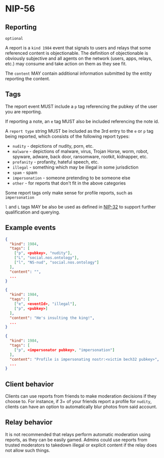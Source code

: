 NIP-56
======

Reporting
---------

`optional`

A report is a `kind 1984` event that signals to users and relays that 
some referenced content is objectionable. The definition of objectionable is
obviously subjective and all agents on the network (users, apps, relays, etc.) 
may consume and take action on them as they see fit.

The `content` MAY contain additional information submitted by the entity
reporting the content.

Tags
----

The report event MUST include a `p` tag referencing the pubkey of the user you
are reporting.

If reporting a note, an `e` tag MUST also be included referencing the note id.

A `report type` string MUST be included as the 3rd entry to the `e` or `p` tag
being reported, which consists of the following report types:

- `nudity` - depictions of nudity, porn, etc.
- `malware` - depictions of malware, virus, Trojan Horse, worm, robot, spyware, adware, back door, ransomware, rootkit, kidnapper, etc.
- `profanity` - profanity, hateful speech, etc.
- `illegal` - something which may be illegal in some jurisdiction
- `spam` - spam
- `impersonation` - someone pretending to be someone else
- `other` - for reports that don't fit in the above categories

Some report tags only make sense for profile reports, such as `impersonation`

`l` and `L` tags MAY be also be used as defined in [NIP-32](32.md) to support
further qualification and querying.

Example events
--------------

```json
{
  "kind": 1984,
  "tags": [
    ["p", <pubkey>, "nudity"],
    ["L", "social.nos.ontology"],
    ["l", "NS-nud", "social.nos.ontology"]
  ],
  "content": "",
  ...
}

{
  "kind": 1984,
  "tags": [
    ["e", <eventId>, "illegal"],
    ["p", <pubkey>]
  ],
  "content": "He's insulting the king!",
  ...
}

{
  "kind": 1984,
  "tags": [
    ["p", <impersonator pubkey>, "impersonation"]
  ],
  "content": "Profile is impersonating nostr:<victim bech32 pubkey>",
  ...
}
```

Client behavior
---------------

Clients can use reports from friends to make moderation decisions if they
choose to. For instance, if 3+ of your friends report a profile for `nudity`,
clients can have an option to automatically blur photos from said account.


Relay behavior
--------------

It is not recommended that relays perform automatic moderation using reports,
as they can be easily gamed. Admins could use reports from trusted moderators to
takedown illegal or explicit content if the relay does not allow such things.
